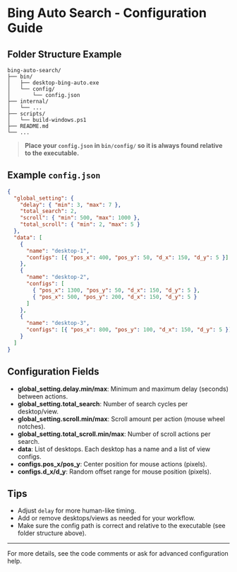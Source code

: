 # Bing Auto Search - Configuration Guide

## Folder Structure Example

```text
bing-auto-search/
├── bin/
│   ├── desktop-bing-auto.exe
│   └── config/
│       └── config.json
├── internal/
│   └── ...
├── scripts/
│   └── build-windows.ps1
├── README.md
└── ...
```

> **Place your `config.json` in `bin/config/` so it is always found relative to the executable.**

## Example `config.json`

```json
{
  "global_setting": {
    "delay": { "min": 3, "max": 7 },
    "total_search": 2,
    "scroll": { "min": 500, "max": 1000 },
    "total_scroll": { "min": 2, "max": 5 }
  },
  "data": [
    {
      "name": "desktop-1",
      "configs": [{ "pos_x": 400, "pos_y": 50, "d_x": 150, "d_y": 5 }]
    },
    {
      "name": "desktop-2",
      "configs": [
        { "pos_x": 1300, "pos_y": 50, "d_x": 150, "d_y": 5 },
        { "pos_x": 500, "pos_y": 200, "d_x": 150, "d_y": 5 }
      ]
    },
    {
      "name": "desktop-3",
      "configs": [{ "pos_x": 800, "pos_y": 100, "d_x": 150, "d_y": 5 }]
    }
  ]
}
```

## Configuration Fields

- **global_setting.delay.min/max**: Minimum and maximum delay (seconds) between actions.
- **global_setting.total_search**: Number of search cycles per desktop/view.
- **global_setting.scroll.min/max**: Scroll amount per action (mouse wheel notches).
- **global_setting.total_scroll.min/max**: Number of scroll actions per search.
- **data**: List of desktops. Each desktop has a name and a list of view configs.
- **configs.pos_x/pos_y**: Center position for mouse actions (pixels).
- **configs.d_x/d_y**: Random offset range for mouse position (pixels).

## Tips

- Adjust `delay` for more human-like timing.
- Add or remove desktops/views as needed for your workflow.
- Make sure the config path is correct and relative to the executable (see folder structure above).

---

For more details, see the code comments or ask for advanced configuration help.
